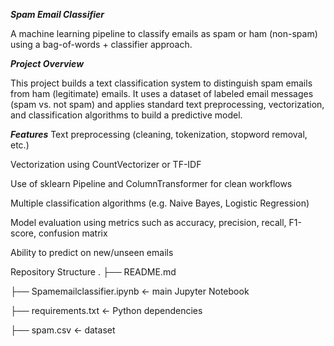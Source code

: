 _**Spam Email Classifier**_

A machine learning pipeline to classify emails as spam or ham (non-spam) using a bag-of-words + classifier approach.

_**Project Overview**_

This project builds a text classification system to distinguish spam emails from ham (legitimate) emails. It uses a dataset of labeled email messages (spam vs. not spam) and applies standard text preprocessing, vectorization, and classification algorithms to build a predictive model.

_**Features**_
Text preprocessing (cleaning, tokenization, stopword removal, etc.)

Vectorization using CountVectorizer or TF-IDF

Use of sklearn Pipeline and ColumnTransformer for clean workflows

Multiple classification algorithms (e.g. Naive Bayes, Logistic Regression)

Model evaluation using metrics such as accuracy, precision, recall, F1-score, confusion matrix

Ability to predict on new/unseen emails

Repository Structure
.
├── README.md

├── Spamemailclassifier.ipynb     ← main Jupyter Notebook

├── requirements.txt              ← Python dependencies  

├── spam.csv                       ← dataset  
